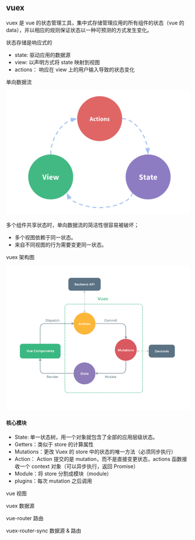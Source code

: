 ## vuex

vuex 是 vue 的状态管理工具，集中式存储管理应用的所有组件的状态（vue 的 data），并以相应的规则保证状态以一种可预测的方式发生变化。

状态存储是响应式的

- state: 驱动应用的数据源
- view: 以声明方式将 state 映射到视图
- actions： 响应在 view 上的用户输入导致的状态变化

单向数据流

![vuex](../../../images/recorded_broadcast/week_sixth/vuex_flow.png)

多个组件共享状态时，单向数据流的简洁性很容易被破坏；

- 多个视图依赖于同一状态。
- 来自不同视图的行为需要变更同一状态。

vuex 架构图

![vuex](../../../images/recorded_broadcast/week_sixth/vuex.png)

#### 核心模块

- State: 单一状态树，用一个对象就包含了全部的应用层级状态。
- Getters：类似于 store 的计算属性
- Mutations：更改 Vuex 的 store 中的状态的唯一方法（必须同步执行）
- Action： Action 提交的是 mutation，而不是直接变更状态，actions 函数接收一个 context 对象（可以异步执行，返回 Promise）
- Module：将 store 分割成模块（module）
- plugins：每次 mutation 之后调用

vue 视图

vuex 数据源

vue-router 路由

vuex-router-sync 数据源 & 路由